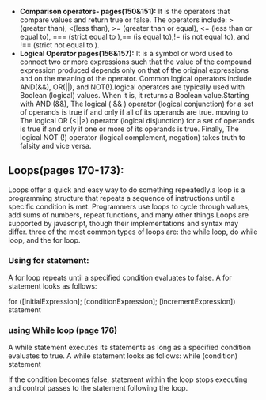
- **Comparison operators- pages(150&151):** It is the operators that compare values and return true or false. The operators include: >(greater than), <(less than), >= (greater than or equal), <= (less than or equal to), === (strict equal to ),== (is equal to),!= (is not equal to), and !== (strict not equal to ).
- **Logical Operator pages(156&157):** It is a symbol or word used to connect two or more expressions such that the value of the compound expression produced depends only on that of the original expressions and on the meaning of the operator. Common logical operators include AND(&&), OR(\|\|), and NOT(!).logical operators are typically used with Boolean (logical) values. When it is, it returns a Boolean value.Starting with AND (&&), The logical  ( && ) operator (logical conjunction) for a set of operands is true if and only if all of its operands are true. moving to The logical OR (<||>) operator (logical disjunction) for a set of operands is true if and only if one or more of its operands is true. Finally, The logical NOT (!) operator (logical complement, negation) takes truth to falsity and vice versa.

## Loops(pages 170-173): 
Loops offer a quick and easy way to do something repeatedly.a loop is a programming structure that repeats a sequence of instructions until a specific condition is met. Programmers use loops to cycle through values, add sums of numbers, repeat functions, and many other things.Loops are supported by javascript, though their implementations and syntax may differ. three of the most common types of loops are: the while loop, do while loop, and the for loop.
### Using for statement: 
A for loop repeats until a specified condition evaluates to false.
A for statement looks as follows:

for ([initialExpression]; [conditionExpression]; [incrementExpression])
  statement

### using While loop (page 176)
A while statement executes its statements as long as a specified condition evaluates to true. A while statement looks as follows: 
while (condition)
  statement

If the condition becomes false, statement within the loop stops executing and control passes to the statement following the loop.  